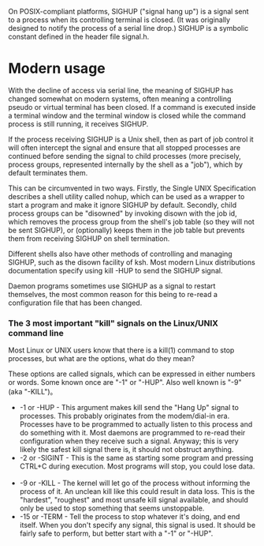 On POSIX-compliant platforms, SIGHUP ("signal hang up") is a signal sent to a process when its controlling terminal is closed. (It was originally designed to notify the process of a serial line drop.) SIGHUP is a symbolic constant defined in the header file signal.h.

# Modern usage

With the decline of access via serial line, the meaning of SIGHUP has changed somewhat on modern systems, often meaning a controlling pseudo or virtual terminal has been closed. If a command is executed inside a terminal window and the terminal window is closed while the command process is still running, it receives SIGHUP.

If the process receiving SIGHUP is a Unix shell, then as part of job control it will often intercept the signal and ensure that all stopped processes are continued before sending the signal to child processes (more precisely, process groups, represented internally by the shell as a "job"), which by default terminates them.

This can be circumvented in two ways. Firstly, the Single UNIX Specification describes a shell utility called nohup, which can be used as a wrapper to start a program and make it ignore SIGHUP by default. Secondly, child process groups can be "disowned" by invoking disown with the job id, which removes the process group from the shell's job table (so they will not be sent SIGHUP), or (optionally) keeps them in the job table but prevents them from receiving SIGHUP on shell termination.

Different shells also have other methods of controlling and managing SIGHUP, such as the disown facility of ksh. Most modern Linux distributions documentation specify using kill -HUP <processID> to send the SIGHUP signal.

Daemon programs sometimes use SIGHUP as a signal to restart themselves, the most common reason for this being to re-read a configuration file that has been changed.

### The 3 most important "kill" signals on the Linux/UNIX command line

Most Linux or UNIX users know that there is a kill(1) command to stop processes, but what are the options, what do they mean?

These options are called signals, which can be expressed in either numbers or words. Some known once are "-1" or "-HUP". Also well known is "-9" (aka "-KILL")。

* -1 or -HUP - This argument makes kill send the "Hang Up" signal to processes. This probably originates from the modem/dial-in era. Processes have to be programmed to actually listen to this process and do something with it. Most daemons are programmed to re-read their configuration when they receive such a signal. Anyway; this is very likely the safest kill signal there is, it should not obstruct anything.  
* -2 or -SIGINT - This is the same as starting some program and pressing CTRL+C during execution. Most programs will stop, you could lose data.  
* -9 or -KILL - The kernel will let go of the process without informing the process of it. An unclean kill like this could result in data loss. This is the "hardest", "roughest" and most unsafe kill signal available, and should only be used to stop something that seems unstoppable.  
* -15 or -TERM - Tell the process to stop whatever it's doing, and end itself. When you don't specify any signal, this signal is used. It should be fairly safe to perform, but better start with a "-1" or "-HUP".  

